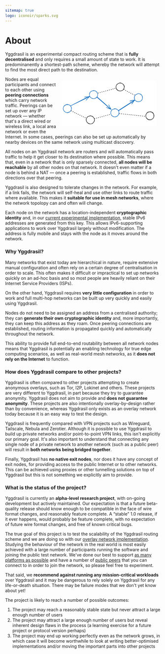 ```yaml
---
sitemap: true
logo: iconoir/sparks.svg
---
```


# About

Yggdrasil is an experimental compact routing scheme that is **fully decentralised** and only requires a small amount of state to work. It is predominanently a shortest-path scheme, whereby the network will attempt to find the most direct path to the destination.

<img src="/assets/images/about/first.svg" style="max-height: 12em; max-width: 22em; margin: 1em; float: right; clear: both;" />

Nodes are equal participants and connect to each other using **peering connections** which carry network traffic. Peerings can be set up over any IP network — whether that's a direct wired or wireless link, a local area network or even the Internet. In some cases, peerings can also be set up automatically by nearby devices on the same network using multicast discovery.

All nodes on an Yggdrasil network are routers and will automatically pass traffic to help it get closer to its destination where possible. This means that, even in a network that is only sparsely connected, **all nodes will be reachable** by all other nodes on that network. It doesn't even matter if a node is behind a NAT — once a peering is established, traffic flows in both directions over that peering.

Yggdrasil is also designed to tolerate changes in the network. For example, if a link fails, the network will self-heal and use other links to route traffic where available. This makes it **suitable for use in mesh networks**, where the network topolopy can and often will change.

Each node on the network has a location-independent **cryptographic identity** and, in our [current experimental implementation](implementation.md), stable IPv6 addresses are generated from this key. This allows IPv6-supporting applications to work over Yggdrasil largely without modification. The address is fully mobile and stays with the node as it moves around the network.

### Why Yggdrasil?

Many networks that exist today are hierarchical in nature, require extensive manual configuration and often rely on a certain degree of centralisation in order to scale. This often makes it difficult or impractical to set up networks quickly on an ad-hoc basis and so most people are heavily reliant on their Internet Service Providers (ISPs).

On the other hand, Yggdrasil requires **very little configuration** in order to work and full multi-hop networks can be built up very quickly and easily using Yggdrasil.

Nodes do not need to be assigned an address from a centralised authority; they can **generate their own cryptographic identity** and, more importantly, they can keep this address as they roam. Once peering connections are established, routing information is propagated quickly and automatically throughout the network.

This ability to provide full end-to-end routability between all network nodes means that Yggdrasil is potentially an enabling technology for true edge computing scenarios, as well as real-world mesh networks, as it **does not rely on the Internet** to function.

### How does Yggdrasil compare to other projects?

Yggdrasil is often compared to other projects attempting to create anonymous overlays, such as Tor, I2P, Lokinet and others. These projects are very different to Yggdrasil, in part because they try to guarantee anonymity. Yggdrasil does not aim to provide and **does not guarantee anonymity**. These projects are also intentionally overlay-by-design rather than by convenience, whereas Yggdrasil only exists as an overlay network today because it is an easy way to test the design.

Yggdrasil is frequently compared with VPN projects such as Wireguard, Tailscale, Nebula and Zerotier. Although it is possible to use Yggdrasil to build up private networks and/or point-to-point VPN links, this isn't explicitly our primary goal. It's also important to understand that connecting any single node of a private network to another network (such as a public peer) will result in **both networks being bridged together**.

Finally, Yggdrasil has **no native exit nodes**, nor does it have any concept of exit nodes, for providing access to the public Internet or to other networks. This can be achieved using proxies or other tunnelling solutions on top of Yggdrasil but this is not something we explicitly aim to provide.

### What is the status of the project?

Yggdrasil is currently an **alpha-level research project**, with on-going development but actively maintained. Our expectation is that a future beta-quality release should know enough to be compatible in the face of wire format changes, and reasonably feature complete. A “stable” 1.0 release, if it ever happens, would probably be feature complete, with no expectation of future wire format changes, and free of known critical bugs.

The true goal of this project is to test the scalability of the Yggdrasil routing scheme and we are doing so with our [overlay network implementation](implementation.md). Studying the behaviour of the network in the real world is most easily achieved with a large number of participants running the software and joining the public test network. We've done our best to support [as many platforms as possible](installation.md) and have a number of [public peers](https://github.com/yggdrasil-network/public-peers) that you can connect to in order to join the network, so please feel free to experiment.

That said, we **recommend against running any mission-critical workloads** over Yggdrasil and it may be dangerous to rely solely on Yggdrasil for any life-or-death situation. There may be failure modes that we don't yet know about yet!

The project is likely to reach a number of possible outcomes:

1. The project may reach a reasonably stable state but never attract a large enough number of users
1. The project may attract a large enough number of users but reveal inherent design flaws in the process (a learning exercise for a future project or protocol version perhaps)
1. The project may end up working perfectly even as the network grows, in which case it will become worthwhile to look at writing better-optimised implementations and/or moving the important parts into other projects
